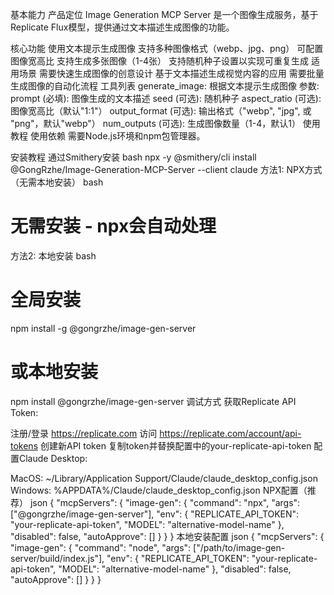 基本能力
产品定位
Image Generation MCP Server 是一个图像生成服务，基于Replicate Flux模型，提供通过文本描述生成图像的功能。

核心功能
使用文本提示生成图像
支持多种图像格式（webp、jpg、png）
可配置图像宽高比
支持生成多张图像（1-4张）
支持随机种子设置以实现可重复生成
适用场景
需要快速生成图像的创意设计
基于文本描述生成视觉内容的应用
需要批量生成图像的自动化流程
工具列表
generate_image: 根据文本提示生成图像
参数:
prompt (必填): 图像生成的文本描述
seed (可选): 随机种子
aspect_ratio (可选): 图像宽高比（默认"1:1"）
output_format (可选): 输出格式（"webp", "jpg", 或 "png"，默认"webp"）
num_outputs (可选): 生成图像数量（1-4，默认1）
使用教程
使用依赖
需要Node.js环境和npm包管理器。

安装教程
通过Smithery安装
bash
npx -y @smithery/cli install @GongRzhe/Image-Generation-MCP-Server --client claude
方法1: NPX方式（无需本地安装）
bash
# 无需安装 - npx会自动处理
方法2: 本地安装
bash
# 全局安装
npm install -g @gongrzhe/image-gen-server

# 或本地安装
npm install @gongrzhe/image-gen-server
调试方式
获取Replicate API Token:

注册/登录 https://replicate.com
访问 https://replicate.com/account/api-tokens
创建新API token
复制token并替换配置中的your-replicate-api-token
配置Claude Desktop:

MacOS: ~/Library/Application Support/Claude/claude_desktop_config.json
Windows: %APPDATA%/Claude/claude_desktop_config.json
NPX配置（推荐）
json
{
  "mcpServers": {
    "image-gen": {
      "command": "npx",
      "args": ["@gongrzhe/image-gen-server"],
      "env": {
        "REPLICATE_API_TOKEN": "your-replicate-api-token",
        "MODEL": "alternative-model-name"
      },
      "disabled": false,
      "autoApprove": []
    }
  }
}
本地安装配置
json
{
  "mcpServers": {
    "image-gen": {
      "command": "node",
      "args": ["/path/to/image-gen-server/build/index.js"],
      "env": {
        "REPLICATE_API_TOKEN": "your-replicate-api-token",
        "MODEL": "alternative-model-name"
      },
      "disabled": false,
      "autoApprove": []
    }
  }
}